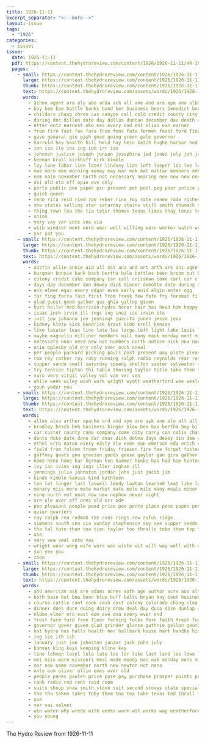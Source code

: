 ```yaml
---
title: 1926-11-11
excerpt_separator: "<!--more-->"
layout: issue
tags:
  - "1926"
categories:
  - issues
issue:
  date: 1926-11-11
  pdf: https://content.thehydroreview.com/content/1926/1926-11-11/HR-1926-11-11.pdf
  pages:
    - small: https://content.thehydroreview.com/content/1926/1926-11-11/small/HR-1926-11-11-01.jpg
      large: https://content.thehydroreview.com/content/1926/1926-11-11/large/HR-1926-11-11-01.jpg
      thumb: https://content.thehydroreview.com/content/1926/1926-11-11/thumbnails/HR-1926-11-11-01.jpg
      text: https://content.thehydroreview.com/assets/words/1926/1926-11-11/HR-1926-11-11-01.txt
      words:
        - ashen agent ara aly abe anda ach all ane and are apo ann alba age able aid ange aken ayo alten
        - boy bem bae battle banks band ber business beers benedict born brings board bile big but bus back bradshaw blaine bent beach bridge bee bon been bonnie billie bank body buck blakley better bernhardt
        - childers chang chron cas canyon call cold credit county city course cam cada carry christ cale cotton counts cost cure came cin cordell channel church car court caddo can caldwell colton count cooper clerk cal
        - during dec dillon date day dallas duncan december dau death deep due dents dabney deal duerk
        - etter entz earnest eke ess every end ent elias ean earner
        - fron fire fast fee fara from fons fate former feast ford fine fender friday farmer far first fish friends felton front few fing for
        - gave general gin gash good going green gale governor
        - harreld hey health hill held hay hein hatch hughe harbor hed has harwood home hastings her hetherington houston halls hydro har human homer haya holloway hafer had how hold harris
        - inn isa ile ina ing ion irr ian
        - johnson justice joseph jonson josephine jed jones july joh john jack jacobs judge just johnston
        - keenan krall kirkhuff kirk kimble
        - lay lone labor lien later lindsey lion left leeper los lee leaper lankard line linn laa lester like list lief little
        - mae morn mee morning money may mar mak mat mattar members men mond mony mers monday more market model most morley made mine miss morgan mary
        - nem nain november north not necessary nearing nee now new nov non neigh news numbers nash
        - oki old ota off opie ove only
        - ports public pee paper pin present poh pool peg poor police poet peter per price pie plenty perfect pies pet pad pate piece pugh part peri pile pea par pauline pers place
        - quick queen
        - reno rita reid ried roe reber rine roy rate renee rade richert radin robertson rea ret
        - she states selling star saturday stains still smith shumack sorrow see sunday sit south ship stevenson special solo state siar shaw six saa sheer sale seo sales small sires sila sedan sneed sam senator street stormy second said say
        - thing town tea the tia teter thomas texas times thay tones telling tucker tor turn ties tal taal tie tes take tee tae than tha taken then tick
        - union
        - very vay ver vote vee via
        - with windsor went word weer well willing warn worker watch work winfield wil war window west while will ware way was weatherford
        - yar yat you
    - small: https://content.thehydroreview.com/content/1926/1926-11-11/small/HR-1926-11-11-02.jpg
      large: https://content.thehydroreview.com/content/1926/1926-11-11/large/HR-1926-11-11-02.jpg
      thumb: https://content.thehydroreview.com/content/1926/1926-11-11/thumbnails/HR-1926-11-11-02.jpg
      text: https://content.thehydroreview.com/assets/words/1926/1926-11-11/HR-1926-11-11-02.txt
      words:
        - austin allie annie aid all ast ana and art arth are ani agent angel
        - burgman bonnie bank bach bertha bale bottles been broom but bryan better bick belle beans balance bennie baby bage box beer ben bartgis best born burg barbe boschert brother
        - colony credit cake company can call crissman come carl cor close claude crear couch canon childers chas crystal cedar collier center cleo creek camps carrier cora car carne cost chilli con corn charles came city cobb care carver clear child course cotton clair canute
        - days day december don dewey dick dinner demotte date during devaughn
        - enk elmer egas every edgar even early enid elgin enter egg
        - for fing farra fast first from frank few fate fry foreman filling fruit friday fost felton friends folks fall fort
        - glad guest good gather gas ghia gallop given
        - hurt holler hed harrison hydro honor hair has head him happy held huge hour hardin henry how heir helmuth hern her hams hope herndon home hodge hay house hobart hung hart harlan had high
        - isaac inch irvin ill ings ing inez ice irwin ito
        - just jow johanna joy jennings juanita jones jesse jess
        - kidney klein kick kendrick kraut kidd krull kansas
        - like lasater leas line late les large left light lake louis long loyal lew little lawrence living lone louise law last lee
        - maybe magnolia milliner members mill many mauk monday mont mildred marion moun monica must milline miss more mors may much man maude meengs mail miller morning market most mean money
        - necessary noon need new not numbers north notice nick nov nore november name nearing nice night now
        - ocie oglesby old ory only over ouch oneal
        - per people packard picking pauls post present pay plate pleasant part peers place pitzer pie payne parcel pretty
        - rom rey rather roy ruby running ralph radio reynolds rear rave rest register robbins rea ruth raymond robertson ray rate rhoads rand ren
        - supper senda small saturday speedy shelton sister sylvester space see snow spain sons special slow state soon son sunday set such sale sun suter sweet salad school strong self service smith short station skaggs
        - try tention tipton thi table thering taylor title take then town triplett tain the tom tinner test tack
        - varo very virgil valley val van ver ven
        - while week wiley wish work wright wyatt weatherford wee wesley with wate white wit wes will wells well wife was wolf wilson
        - youn yoder you
    - small: https://content.thehydroreview.com/content/1926/1926-11-11/small/HR-1926-11-11-03.jpg
      large: https://content.thehydroreview.com/content/1926/1926-11-11/large/HR-1926-11-11-03.jpg
      thumb: https://content.thehydroreview.com/content/1926/1926-11-11/thumbnails/HR-1926-11-11-03.jpg
      text: https://content.thehydroreview.com/assets/words/1926/1926-11-11/HR-1926-11-11-03.txt
      words:
        - allen alva arthur apache ard and aye are ask ane alo alt all ather apt amos
        - bradley beach beh business binger blow bee bas bertha boy bill byars buyers best big boucher burns brands ben been but buy bank bak
        - car custer county cane company come city carry can colis chas child cody cry crear cover cee col collier courts
        - dents duke date dane dar door dick delma days dewey din dee dan ditmore day doran denison dant dinner
        - ethel erro eaton every easly ele even ean emerson eda erich end edmond early elmer
        - field from folsom fromm friday friesen fire fee forget foster floor few fair fresh flansburg found fine for fam fed frank fost fae
        - gaffney goats gon greeson goods geese gaylor gan gira gather good gale griffin gee geary guest gall gor george
        - home hone hume har herman hen hammer henke has had hom hinton hot hart heater hydro him hamilton henry head her hopewell hatfield heart herbert heaps heary high
        - ivy ian ivins ing ings iller ingham ill
        - jennings julia johnston jordan john just jacob jim
        - kinds kimble kansas kind kathleen
        - lee let longer last laswell leedy lawton learned leat like law lust lucile large louis
        - menary miss more mote market mate mele mile many meals miner method made martin mas man mia mies mark mash most miler mis monday mack miller
        - ning north not neat now new nephew never night
        - ore ole over off ones old orr ode
        - peo pleasant people peed price poe ponte place pene papen perfect
        - quier quarters
        - ray ralph rea rodman rae roos rings row rufus ridge
        - simmons south son sia sunday stephenson sey see supper seeds sister saturday sit smoke sen seifert silas shaw style seo sales star sun service sae sale staples stand sell slagel stent saa sath sac
        - tha tal tate than toa tien taylor too thralls tobe them top tindall then thurs the
        - use
        - very vea veal vote vas
        - wright wear wong wife wars was wiste wit will way well with win waller winter wells week while wayne walter willin wind want wide west weatherford whorton went wilson weak window
        - yan yee you
        - zion
    - small: https://content.thehydroreview.com/content/1926/1926-11-11/small/HR-1926-11-11-04.jpg
      large: https://content.thehydroreview.com/content/1926/1926-11-11/large/HR-1926-11-11-04.jpg
      thumb: https://content.thehydroreview.com/content/1926/1926-11-11/thumbnails/HR-1926-11-11-04.jpg
      text: https://content.thehydroreview.com/assets/words/1926/1926-11-11/HR-1926-11-11-04.txt
      words:
        - and american ask are adams acres auth age author acre aus alt all allo
        - both bain but bee boon blue buff belts bryan buy bout business boone bob box better burgess brookhart best bales bring
        - course cattle cant cook cash cost colony colorado ching clea class cope cording cand coy cane cunning creek county city cross can charles come cotton claus con cream curtis
        - dinner does duce doing dairy drew deal day duco dise dunlap don dan dress done daily davis distin days
        - eldon elmer ero east eom eve ena every ever end
        - frost farm ford free floor fanning folks fern faith fresh fuel fisher from fowler fair full for fish found fruit
        - governor gover given glad grinder glance guthrie gallon georg gave goods gali gift grover good george general goss
        - hot hydro has halls health her hallmark house hart handke him henry hammil hatfield home hall holding hier harry hin herford hing harrow harreld heater haves har humes
        - ing ice ith ish
        - january just jan johnston janzer jack john july
        - kansas king keys keeping kline key
        - line lehman lovel lula late las lor like last land lee lowe large landau low
        - mei miss more missouri meal made moody man mak monday mens mill marmor most mus margaret miles might mary much may
        - nor now name november north new newton not nana
        - only oom oliver ollie ones over old
        - people panes paulen price pure pay purchase prosper points person perle public per pro
        - rank radio red rent raid room
        - suits shoup shaw smith stove suit second stoves state special shaft save story saturday sheller stock stoy sen session sunday subject shoy send start sese such senator see ster she swan stay say store sides sho sico santa south school states salo stone saw sayre stover sale short service
        - the tha taken takes toby them too tea take texas ted thrall trim thomas tell test taal teh than thing
        - use
        - ver vai velvet
        - win water why wrede with weeks warm wit works way weatherford week went wein weight will want worker well west world was western wil write welcome wise wagoner
        - you young
---
```


The Hydro Review from 1926-11-11

<!--more-->

